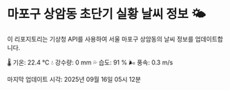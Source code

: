 
# 마포구 상암동 초단기 실황 날씨 정보 🌤️

이 리포지토리는 기상청 API를 사용하여 서울 마포구 상암동의 날씨 정보를 업데이트합니다. 

🌡️ 기온: 22.4 ℃
💧 강수량: 0 mm
💦 습도: 91 %
🌬️ 풍속: 0.3 m/s

마지막 업데이트 시각: 2025년 09월 16일 05시 12분    
